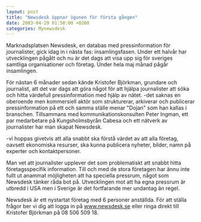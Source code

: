 ```yaml
---
layout: post
title: "Newsdesk öppnar ögonen för första gången"
date: 2003-04-29 01:50:00 +0200
categories: Mynewsdesk
---
```

 Marknadsplatsen Newsdesk, en databas med pressinformation för journalister, gick idag in i nästa fas: insamlingsfasen. Under ett halvår har utvecklingen pågått och nu är det dags att visa upp sig för sveriges samtliga organisationer och företag. Under hela maj månad pågår insamlingen.

För nästan 6 månader sedan kände Kristofer Björkman, grundare och journalist, att det var dags att göra något för att hjälpa journalister att söka och hitta värdefull pressinformation med hjälp av nätet. -det saknas en oberoende men kommersiell aktör som strukturerar, arkiverar och publicerar pressinformation på ett och samma ställe menar "Dojan" som han kallas i branschen. Tillsammans med kommunikationskonsulten Peter Ingman, ett par medarbetare på Kungsholmsbyrån Cabesa och ett nätverk av journalister har man skapat Newsdesk. 

-vi hoppas givetvis att alla snabbt ska förstå värdet av att alla företag, oavsett ekonomiska resurser, ska kunna publicera nyheter, bilder, namn på experter och kontaktpersoner. 

Man vet att journalister upplever det som problematiskt att snabbt hitta företagsspecifik information. Till och med de stora företagen har ännu inte fullt ut anammat möjligheten att ha speciella pressrum, något som Newsdesk tänker råda bot på. Utvecklingen mot att ha egna pressrum är utbredd i USA men i Sverige är det fortfarande mer undantag än regel.

Newsdesk är ett nystartat företag med 6 personer anställda. För att ställa frågor ber vi dig att logga in på www.newsdesk.se eller ringa direkt till Kristofer Björkman på 08 506 509 18.

